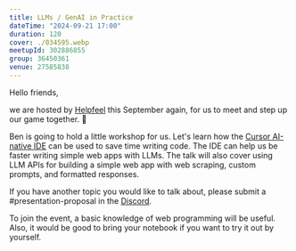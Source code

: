 ```yaml
---
title: LLMs / GenAI in Practice
dateTime: "2024-09-21 17:00"
duration: 120
cover: ./034595.webp
meetupId: 302886855
group: 36450361
venue: 27585838
---
```


Hello friends,

we are hosted by [Helpfeel](https://www.helpfeel.com/) this September again, for us to meet and step up our game together. 🚀

Ben is going to hold a little workshop for us. Let's learn how the [Cursor AI-native IDE](https://www.cursor.com/) can be used to save time writing code. The IDE can help us be faster writing simple web apps with LLMs. The talk will also cover using LLM APIs for building a simple web app with web scraping, custom prompts, and formatted responses.

If you have another topic you would like to talk about, please submit a #presentation-proposal in the [Discord](https://owddm.com/discord).

To join the event, a basic knowledge of web programming will be useful. Also, it would be good to bring your notebook if you want to try it out by yourself.
